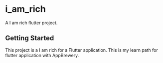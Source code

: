 # i_am_rich

A I am rich flutter project.

## Getting Started

This project is a I am rich for a Flutter application.
This is my learn path for flutter application with AppBrewery.
